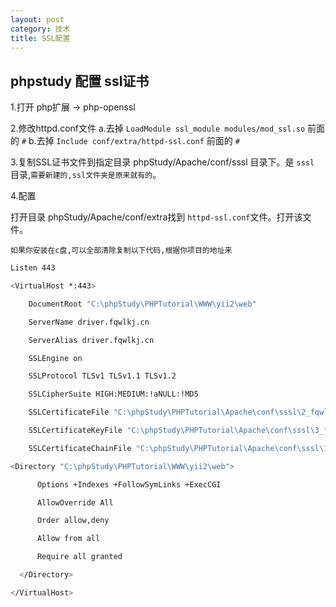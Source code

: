 ```yaml
---
layout: post
category: 技术
title: SSL配置
---
```


## phpstudy 配置 ssl证书
1.打开 php扩展  →  php-openssl

2.修改httpd.conf文件
    a.去掉    `LoadModule ssl_module modules/mod_ssl.so` 前面的 `#`
    b.去掉    `Include conf/extra/httpd-ssl.conf` 前面的 `#`

3.复制SSL证书文件到指定目录
 phpStudy/Apache/conf/sssl 目录下。是 `sssl` 目录,`需要新建的,ssl文件夹是原来就有的`。

4.配置

打开目录 phpStudy/Apache/conf/extra找到 `httpd-ssl.conf`文件。打开该文件。

`如果你安装在c盘,可以全部清除复制以下代码,根据你项目的地址来`
```zsh
Listen 443

<VirtualHost *:443>

    DocumentRoot "C:\phpStudy\PHPTutorial\WWW\yii2\web"

    ServerName driver.fqwlkj.cn

    ServerAlias driver.fqwlkj.cn

    SSLEngine on

    SSLProtocol TLSv1 TLSv1.1 TLSv1.2

    SSLCipherSuite HIGH:MEDIUM:!aNULL:!MD5

    SSLCertificateFile "C:\phpStudy\PHPTutorial\Apache\conf\sssl\2_fqwlkj.cn.crt"

    SSLCertificateKeyFile "C:\phpStudy\PHPTutorial\Apache\conf\sssl\3_fqwlkj.cn.key"

    SSLCertificateChainFile "C:\phpStudy\PHPTutorial\Apache\conf\sssl\1_root_bundle.crt"

<Directory "C:\phpStudy\PHPTutorial\WWW\yii2\web">

      Options +Indexes +FollowSymLinks +ExecCGI

      AllowOverride All

      Order allow,deny

      Allow from all

      Require all granted

  </Directory>

</VirtualHost>
```